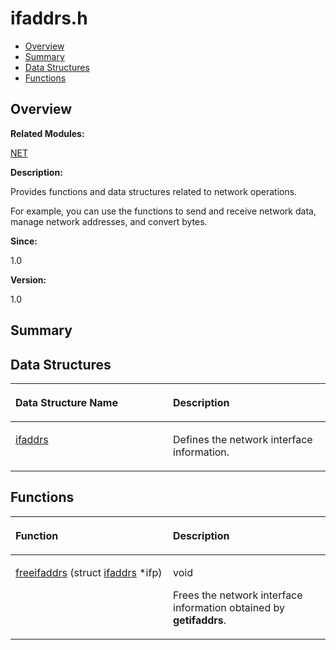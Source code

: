 # ifaddrs.h<a name="EN-US_TOPIC_0000001055189445"></a>

-   [Overview](#section1224699199165627)
-   [Summary](#section1160842586165627)
-   [Data Structures](#nested-classes)
-   [Functions](#func-members)

## **Overview**<a name="section1224699199165627"></a>

**Related Modules:**

[NET](net.md)

**Description:**

Provides functions and data structures related to network operations. 

For example, you can use the functions to send and receive network data, manage network addresses, and convert bytes.

**Since:**

1.0

**Version:**

1.0

## **Summary**<a name="section1160842586165627"></a>

## Data Structures<a name="nested-classes"></a>

<a name="table2020074866165627"></a>
<table><thead align="left"><tr id="row1944351849165627"><th class="cellrowborder" valign="top" width="50%" id="mcps1.1.3.1.1"><p id="p2089803429165627"><a name="p2089803429165627"></a><a name="p2089803429165627"></a>Data Structure Name</p>
</th>
<th class="cellrowborder" valign="top" width="50%" id="mcps1.1.3.1.2"><p id="p1021104638165627"><a name="p1021104638165627"></a><a name="p1021104638165627"></a>Description</p>
</th>
</tr>
</thead>
<tbody><tr id="row1442319618165627"><td class="cellrowborder" valign="top" width="50%" headers="mcps1.1.3.1.1 "><p id="p328792912165627"><a name="p328792912165627"></a><a name="p328792912165627"></a><a href="ifaddrs.md">ifaddrs</a></p>
</td>
<td class="cellrowborder" valign="top" width="50%" headers="mcps1.1.3.1.2 "><p id="p2130236461165627"><a name="p2130236461165627"></a><a name="p2130236461165627"></a>Defines the network interface information. </p>
</td>
</tr>
</tbody>
</table>

## Functions<a name="func-members"></a>

<a name="table1741062756165627"></a>
<table><thead align="left"><tr id="row950537030165627"><th class="cellrowborder" valign="top" width="50%" id="mcps1.1.3.1.1"><p id="p1349746996165627"><a name="p1349746996165627"></a><a name="p1349746996165627"></a>Function</p>
</th>
<th class="cellrowborder" valign="top" width="50%" id="mcps1.1.3.1.2"><p id="p1180373493165627"><a name="p1180373493165627"></a><a name="p1180373493165627"></a>Description</p>
</th>
</tr>
</thead>
<tbody><tr id="row609152019165627"><td class="cellrowborder" valign="top" width="50%" headers="mcps1.1.3.1.1 "><p id="p1511552167165627"><a name="p1511552167165627"></a><a name="p1511552167165627"></a><a href="net.md#gabfdd6ca5469fe73ed88ba94bf8db57cc">freeifaddrs</a> (struct <a href="ifaddrs.md">ifaddrs</a> *ifp)</p>
</td>
<td class="cellrowborder" valign="top" width="50%" headers="mcps1.1.3.1.2 "><p id="p1248559790165627"><a name="p1248559790165627"></a><a name="p1248559790165627"></a>void </p>
<p id="p276431313165627"><a name="p276431313165627"></a><a name="p276431313165627"></a>Frees the network interface information obtained by <strong id="b960925843165627"><a name="b960925843165627"></a><a name="b960925843165627"></a>getifaddrs</strong>. </p>
</td>
</tr>
</tbody>
</table>

